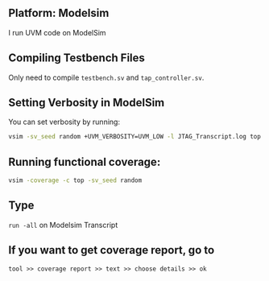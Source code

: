 ## Platform: Modelsim
I run UVM code on ModelSim

## Compiling Testbench Files
Only need to compile `testbench.sv` and `tap_controller.sv`.

## Setting Verbosity in ModelSim
You can set verbosity by running:

```sh
vsim -sv_seed random +UVM_VERBOSITY=UVM_LOW -l JTAG_Transcript.log top
```
## Running functional coverage:
```sh
vsim -coverage -c top -sv_seed random
```
## Type 
`run -all` on Modelsim Transcript
## If you want to get coverage report, go to 
`tool >> coverage report >> text >> choose details >> ok`

